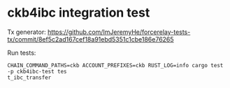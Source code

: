 # ckb4ibc integration test

Tx generator: <https://github.com/ImJeremyHe/forcerelay-tests-tx/commit/8ef5c2ad167cef18a91ebd5351c1cbe186e76265>


Run tests:

```
CHAIN_COMMAND_PATHS=ckb ACCOUNT_PREFIXES=ckb RUST_LOG=info cargo test -p ckb4ibc-test tes
t_ibc_transfer
```
